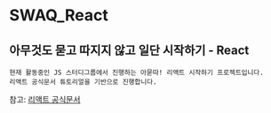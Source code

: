 # SWAQ_React

## 아무것도 묻고 따지지 않고 일단 시작하기 - React

```
현재 활동중인 JS 스터디그룹에서 진행하는 아묻따! 리액트 시작하기 프로젝트입니다.
리액트 공식문서 튜토리얼을 기반으로 진행합니다.
```

참고: [리액트 공식문서](https://ko.reactjs.org/tutorial/tutorial.html#prerequisites)
